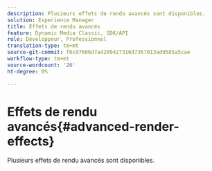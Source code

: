 ```yaml
---
description: Plusieurs effets de rendu avancés sont disponibles.
solution: Experience Manager
title: Effets de rendu avancés
feature: Dynamic Media Classic, SDK/API
role: Développeur, Professionnel
translation-type: tm+mt
source-git-commit: f6c97606d7a4209427316d7367013ad9585a5cae
workflow-type: tm+mt
source-wordcount: '26'
ht-degree: 0%

---
```



# Effets de rendu avancés{#advanced-render-effects}

Plusieurs effets de rendu avancés sont disponibles.

